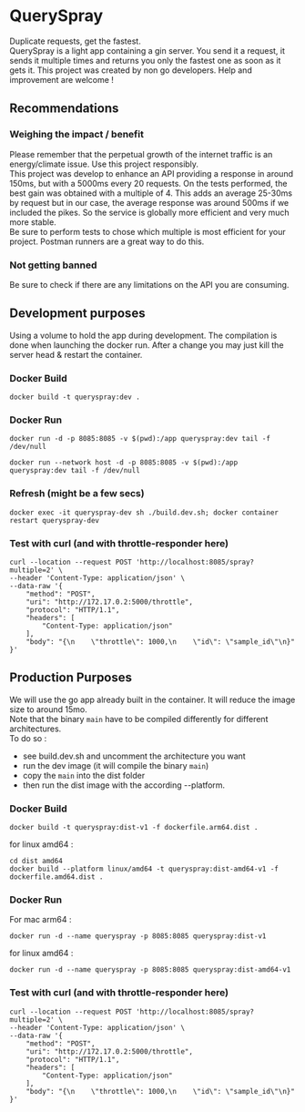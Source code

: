 # QuerySpray
 Duplicate requests, get the fastest.  
 QuerySpray is a light app containing a gin server. You send it a request, it sends it multiple times and returns you only the fastest one as soon as it gets it.
 This project was created by non go developers. Help and improvement are welcome !
  

 ## Recommendations
### Weighing the impact / benefit
Please remember that the perpetual growth of the internet traffic is an energy/climate issue. Use this project responsibly.  
This project was develop to enhance an API providing a response in around 150ms, but with a 5000ms every 20 requests. On the tests performed, the best gain was obtained with a multiple of 4. This adds an average 25-30ms by request but in our case, the average response was around 500ms if we included the pikes. So the service is globally more efficient and very much more stable.  
Be sure to perform tests to chose which multiple is most efficient for your project. Postman runners are a great way to do this.
  
### Not getting banned
Be sure to check if there are any limitations on the API you are consuming.
  
## Development purposes
Using a volume to hold the app during development. The compilation is done when launching the docker run.
After a change you may just kill the server head & restart the container. 

### Docker Build
```
docker build -t queryspray:dev .
```
  
### Docker Run
<!-- The -d & tail will keep the container running -->
```
docker run -d -p 8085:8085 -v $(pwd):/app queryspray:dev tail -f /dev/null
```
```
docker run --network host -d -p 8085:8085 -v $(pwd):/app queryspray:dev tail -f /dev/null
```
  

### Refresh (might be a few secs)
```docker exec -it queryspray-dev sh ./build.dev.sh; docker container restart queryspray-dev```
  

### Test with curl (and with throttle-responder here)
```
curl --location --request POST 'http://localhost:8085/spray?multiple=2' \
--header 'Content-Type: application/json' \
--data-raw '{
    "method": "POST",
    "uri": "http://172.17.0.2:5000/throttle",
    "protocol": "HTTP/1.1",
    "headers": [
        "Content-Type: application/json"
    ],
    "body": "{\n    \"throttle\": 1000,\n    \"id\": \"sample_id\"\n}"
}'
```
  

## Production Purposes
We will use the go app already built in the container. It will reduce the image size to around 15mo.  
Note that the binary `main` have to be compiled differently for different architectures.  
To do so :  
- see build.dev.sh and uncomment the architecture you want  
- run the dev image (it will compile the binary `main`)  
- copy the `main` into the dist folder  
- then run the dist image with the according --platform.  


### Docker Build
```
docker build -t queryspray:dist-v1 -f dockerfile.arm64.dist .
```  
for linux amd64 :  
```
cd dist amd64
docker build --platform linux/amd64 -t queryspray:dist-amd64-v1 -f dockerfile.amd64.dist .
```

### Docker Run
For mac arm64 :
```
docker run -d --name queryspray -p 8085:8085 queryspray:dist-v1
```
for linux amd64 :  
```
docker run -d --name queryspray -p 8085:8085 queryspray:dist-amd64-v1
```


### Test with curl (and with throttle-responder here)
```
curl --location --request POST 'http://localhost:8085/spray?multiple=2' \
--header 'Content-Type: application/json' \
--data-raw '{
    "method": "POST",
    "uri": "http://172.17.0.2:5000/throttle",
    "protocol": "HTTP/1.1",
    "headers": [
        "Content-Type: application/json"
    ],
    "body": "{\n    \"throttle\": 1000,\n    \"id\": \"sample_id\"\n}"
}'
```